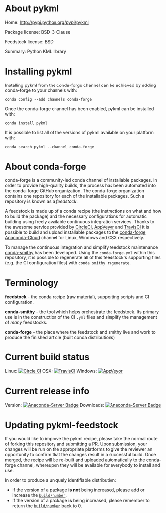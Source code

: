 About pykml
===========

Home: http://pypi.python.org/pypi/pykml

Package license: BSD-3-Clause

Feedstock license: BSD

Summary: Python KML library



Installing pykml
================

Installing pykml from the conda-forge channel can be achieved by adding conda-forge to your channels with:

```
conda config --add channels conda-forge
```

Once the conda-forge channel has been enabled, pykml can be installed with:

```
conda install pykml
```

It is possible to list all of the versions of pykml available on your platform with:

```
conda search pykml --channel conda-forge
```


About conda-forge
=================

conda-forge is a community-led conda channel of installable packages.
In order to provide high-quality builds, the process has been automated into the
conda-forge GitHub organization. The conda-forge organization contains one repository 
for each of the installable packages. Such a repository is known as a *feedstock*.

A feedstock is made up of a conda recipe (the instructions on what and how to build
the package) and the necessary configurations for automatic building using freely
available continuous integration services. Thanks to the awesome service provided by
[CircleCI](https://circleci.com/), [AppVeyor](http://www.appveyor.com/)
and [TravisCI](https://travis-ci.org/) it is possible to build and upload installable
packages to the [conda-forge](https://anaconda.org/conda-forge)
[Anaconda-Cloud](http://docs.anaconda.org/) channel for Linux, Windows and OSX respectively.

To manage the continuous integration and simplify feedstock maintenance
[conda-smithy](http://github.com/conda-forge/conda-smithy) has been developed.
Using the ``conda-forge.yml`` within this repository, it is possible to regenerate all of
this feedstock's supporting files (e.g. the CI configuration files) with ``conda smithy regenerate``.


Terminology
===========

**feedstock** - the conda recipe (raw material), supporting scripts and CI configuration.

**conda-smithy** - the tool which helps orchestrate the feedstock.
                   Its primary use is in the construction of the CI ``.yml`` files
                   and simplify the management of *many* feedstocks.

**conda-forge** - the place where the feedstock and smithy live and work to
                  produce the finished article (built conda distributions)

Current build status
====================
Linux: [![Circle CI](https://circleci.com/gh/conda-forge/pykml-feedstock.svg?style=svg)](https://circleci.com/gh/conda-forge/pykml-feedstock)
OSX: [![TravisCI](https://travis-ci.org/conda-forge/pykml-feedstock.svg?branch=master)](https://travis-ci.org/conda-forge/pykml-feedstock) 
Windows: [![AppVeyor](https://ci.appveyor.com/api/projects/status/github/conda-forge/pykml-feedstock?svg=True)](https://ci.appveyor.com/project/conda-forge/pykml-feedstock/branch/master)

Current release info
====================
Version: [![Anaconda-Server Badge](https://anaconda.org/conda-forge/pykml/badges/version.svg)](https://anaconda.org/conda-forge/pykml)
Downloads: [![Anaconda-Server Badge](https://anaconda.org/conda-forge/pykml/badges/downloads.svg)](https://anaconda.org/conda-forge/pykml)


Updating pykml-feedstock
========================

If you would like to improve the pykml recipe, please take the normal
route of forking this repository and submitting a PR. Upon submission, your changes will
be run on the appropriate platforms to give the reviewer an opportunity to confirm that the
changes result in a successful build. Once merged, the recipe will be re-built and uploaded
automatically to the conda-forge channel, whereupon they will be available for everybody to
install and use.

In order to produce a uniquely identifiable distribution:
 * If the version of a package **is not** being increased, please add or increase
   the [``build/number``](http://conda.pydata.org/docs/building/meta-yaml.html#build-number-and-string). 
 * If the version of a package **is** being increased, please remember to return
   the [``build/number``](http://conda.pydata.org/docs/building/meta-yaml.html#build-number-and-string)
   back to 0.
